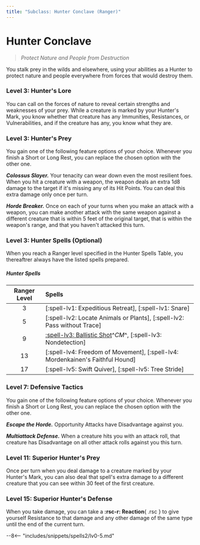 ```yaml
---
title: "Subclass: Hunter Conclave (Ranger)"
---
```


<p style="display:none">
Protect Nature and People from Destruction
</p>

# Hunter Conclave

> *Protect Nature and People from Destruction*

You stalk prey in the wilds and elsewhere, using your abilities as a Hunter to protect nature and people everywhere from forces that would destroy them.

### Level 3: Hunter's Lore

You can call on the forces of nature to reveal certain strengths and weaknesses of your prey. While a creature is marked by your Hunter's Mark, you know whether that creature has any Immunities, Resistances, or Vulnerabilities, and if the creature has any, you know what they are.

### Level 3: Hunter's Prey

You gain one of the following feature options of your choice. Whenever you finish a Short or Long Rest, you can replace the chosen option with the other one.

***Colossus Slayer.*** Your tenacity can wear down even the most resilient foes. When you hit a creature with a weapon, the weapon deals an extra 1d8 damage to the target if it's missing any of its Hit Points. You can deal this extra damage only once per turn.

***Horde Breaker.*** Once on each of your turns when you make an attack with a weapon, you can make another attack with the same weapon against a different creature that is within 5 feet of the original target, that is within the weapon's range, and that you haven't attacked this turn.

### Level 3: Hunter Spells (Optional)

When you reach a Ranger level specified in the Hunter Spells Table, you thereaftrer always have the listed spells prepared.

##### Hunter Spells

| Ranger Level | Spells |
|:---:|:---|
| 3 | [:spell-lv1: Expeditious Retreat], [:spell-lv1: Snare] |
| 5 | [:spell-lv2: Locate Animals or Plants], [:spell-lv2: Pass without Trace] |
| 9 | [:spell-lv3: Ballistic Shot]^*CM*^, [:spell-lv3: Nondetection] |
| 13 | [:spell-lv4: Freedom of Movement], [:spell-lv4: Mordenkainen's Faithful Hound] |
| 17 | [:spell-lv5: Swift Quiver], [:spell-lv5: Tree Stride] |

[:spell-lv3: Ballistic Shot]: ../../spells/description/additional/homebrew/level-3.md#ballistic-shot

### Level 7: Defensive Tactics

You gain one of the following feature options of your choice. Whenever you finish a Short or Long Rest, you can replace the chosen option with the other one.

***Escape the Horde.*** Opportunity Attacks have Disadvantage against you.

***Multiattack Defense.*** When a creature hits you with an attack roll, that creature has Disadvantage on all other attack rolls against you this turn.

### Level 11: Superior Hunter's Prey

Once per turn when you deal damage to a creature marked by your Hunter's Mark, you can also deal that spell's extra damage to a different creature that you can see within 30 feet of the first creature.

### Level 15: Superior Hunter's Defense

When you take damage, you can take a **:rsc-r: Reaction**{ .rsc } to give yourself Resistance to that damage and any other damage of the same type until the end of the current turn.

--8<-- "includes/snippets/spells2/lv0-5.md"